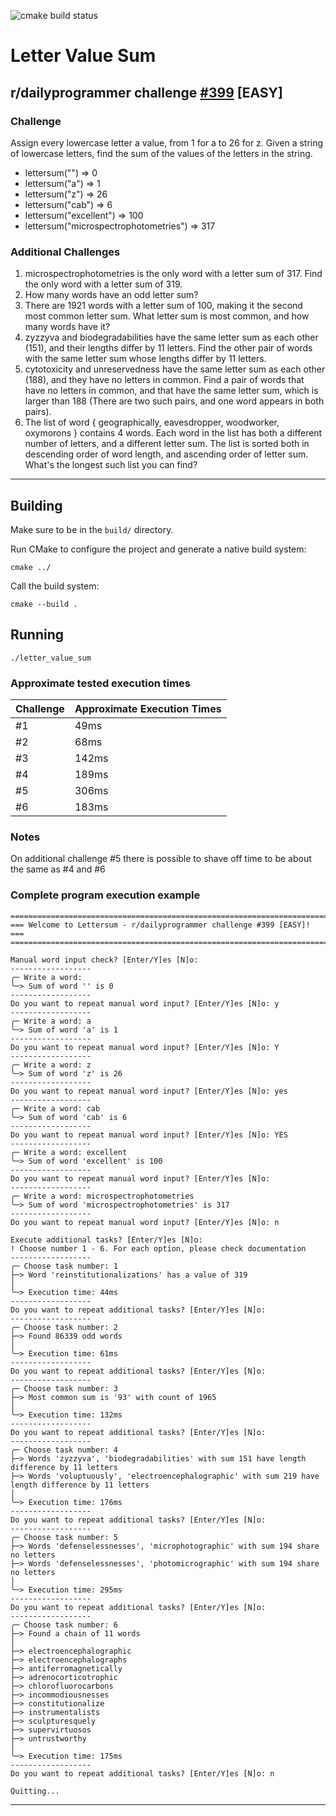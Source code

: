![cmake build status](https://github.com/KristapsNaglis/399_letter_value_sum/actions/workflows/cmake.yml/badge.svg)

# Letter Value Sum
## r/dailyprogrammer challenge [#399](https://www.reddit.com/r/dailyprogrammer/comments/onfehl/20210719_challenge_399_easy_letter_value_sum/) [EASY]
### Challenge
Assign every lowercase letter a value, from 1 for a to 26 for z. Given a string of lowercase letters, find the sum of the values of the letters in the string.

* lettersum("") => 0
* lettersum("a") => 1
* lettersum("z") => 26
* lettersum("cab") => 6
* lettersum("excellent") => 100
* lettersum("microspectrophotometries") => 317

### Additional Challenges
1) microspectrophotometries is the only word with a letter sum of 317. Find the only word with a letter sum of 319.
2) How many words have an odd letter sum?
3) There are 1921 words with a letter sum of 100, making it the second most common letter sum. What letter sum is most common, and how many words have it?
4) zyzzyva and biodegradabilities have the same letter sum as each other (151), and their lengths differ by 11 letters. Find the other pair of words with the same letter sum whose lengths differ by 11 letters.
5) cytotoxicity and unreservedness have the same letter sum as each other (188), and they have no letters in common. Find a pair of words that have no letters in common, and that have the same letter sum, which is larger than 188 (There are two such pairs, and one word appears in both pairs).
6) The list of word { geographically, eavesdropper, woodworker, oxymorons } contains 4 words. Each word in the list has both a different number of letters, and a different letter sum. The list is sorted both in descending order of word length, and ascending order of letter sum. What's the longest such list you can find?

---

## Building
Make sure to be in the `build/` directory.

Run CMake to configure the project and generate a native build system:

    cmake ../

Call the build system:

    cmake --build .

## Running
    ./letter_value_sum

### Approximate tested execution times

| Challenge | Approximate Execution Times |
|-----------|-----------------------------|
| #1        | 49ms                        |
| #2        | 68ms                        |
| #3        | 142ms                       |
| #4        | 189ms                       |
| #5        | 306ms                       |
| #6        | 183ms                       |


### Notes
On additional challenge #5 there is possible to shave off time to be about the same as #4 and #6 

### Complete program execution example
```
=======================================================================
=== Welcome to Lettersum - r/dailyprogrammer challenge #399 [EASY]! ===
=======================================================================

Manual word input check? [Enter/Y]es [N]o: 
------------------
╭─ Write a word: 
╰─> Sum of word '' is 0
------------------
Do you want to repeat manual word input? [Enter/Y]es [N]o: y
------------------
╭─ Write a word: a
╰─> Sum of word 'a' is 1
------------------
Do you want to repeat manual word input? [Enter/Y]es [N]o: Y
------------------
╭─ Write a word: z
╰─> Sum of word 'z' is 26
------------------
Do you want to repeat manual word input? [Enter/Y]es [N]o: yes
------------------
╭─ Write a word: cab
╰─> Sum of word 'cab' is 6
------------------
Do you want to repeat manual word input? [Enter/Y]es [N]o: YES
------------------
╭─ Write a word: excellent
╰─> Sum of word 'excellent' is 100
------------------
Do you want to repeat manual word input? [Enter/Y]es [N]o: 
------------------
╭─ Write a word: microspectrophotometries
╰─> Sum of word 'microspectrophotometries' is 317
------------------
Do you want to repeat manual word input? [Enter/Y]es [N]o: n

Execute additional tasks? [Enter/Y]es [N]o: 
! Choose number 1 - 6. For each option, please check documentation
------------------
╭─ Choose task number: 1
├─> Word 'reinstitutionalizations' has a value of 319
│
╰─> Execution time: 44ms
------------------
Do you want to repeat additional tasks? [Enter/Y]es [N]o: 
------------------
╭─ Choose task number: 2
├─> Found 86339 odd words
│
╰─> Execution time: 61ms
------------------
Do you want to repeat additional tasks? [Enter/Y]es [N]o: 
------------------
╭─ Choose task number: 3
├─> Most common sum is '93' with count of 1965
│
╰─> Execution time: 132ms
------------------
Do you want to repeat additional tasks? [Enter/Y]es [N]o: 
------------------
╭─ Choose task number: 4
├─> Words 'zyzzyva', 'biodegradabilities' with sum 151 have length difference by 11 letters
├─> Words 'voluptuously', 'electroencephalographic' with sum 219 have length difference by 11 letters
│
╰─> Execution time: 176ms
------------------
Do you want to repeat additional tasks? [Enter/Y]es [N]o: 
------------------
╭─ Choose task number: 5
├─> Words 'defenselessnesses', 'microphotographic' with sum 194 share no letters
├─> Words 'defenselessnesses', 'photomicrographic' with sum 194 share no letters
│
╰─> Execution time: 295ms
------------------
Do you want to repeat additional tasks? [Enter/Y]es [N]o: 
------------------
╭─ Choose task number: 6
├─> Found a chain of 11 words
│
├─> electroencephalographic
├─> electroencephalographs
├─> antiferromagnetically
├─> adrenocorticotrophic
├─> chlorofluorocarbons
├─> incommodiousnesses
├─> constitutionalize
├─> instrumentalists
├─> sculpturesquely
├─> supervirtuosos
├─> untrustworthy
│
╰─> Execution time: 175ms
------------------
Do you want to repeat additional tasks? [Enter/Y]es [N]o: n

Quitting...
```

---
